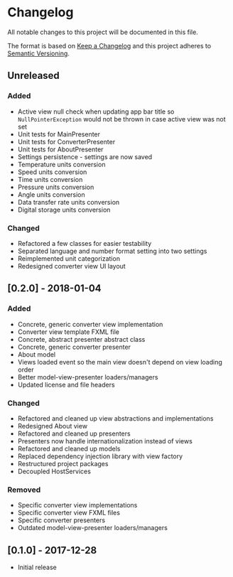 # Changelog
All notable changes to this project will be documented in this file.

The format is based on [Keep a Changelog](http://keepachangelog.com/en/1.0.0/)
and this project adheres to [Semantic Versioning](http://semver.org/spec/v2.0.0.html).

## Unreleased
### Added
- Active view null check when updating app bar title so `NullPointerException` would not be thrown
in case active view was not set
- Unit tests for MainPresenter
- Unit tests for ConverterPresenter
- Unit tests for AboutPresenter
- Settings persistence - settings are now saved
- Temperature units conversion
- Speed units conversion
- Time units conversion
- Pressure units conversion
- Angle units conversion
- Data transfer rate units conversion
- Digital storage units conversion

### Changed
- Refactored a few classes for easier testability
- Separated language and number format setting into two settings
- Reimplemented unit categorization
- Redesigned converter view UI layout

## [0.2.0] - 2018-01-04
### Added
- Concrete, generic converter view implementation
- Converter view template FXML file
- Concrete, abstract presenter abstract class
- Concrete, generic converter presenter
- About model
- Views loaded event so the main view doesn't depend on view loading order
- Better model-view-presenter loaders/managers
- Updated license and file headers

### Changed
- Refactored and cleaned up view abstractions and implementations
- Redesigned About view
- Refactored and cleaned up presenters
- Presenters now handle internationalization instead of views
- Refactored and cleaned up models
- Replaced dependency injection library with view factory
- Restructured project packages
- Decoupled HostServices

### Removed
- Specific converter view implementations
- Specific converter view FXML files
- Specific converter presenters
- Outdated model-view-presenter loaders/managers

## [0.1.0] - 2017-12-28
- Initial release
